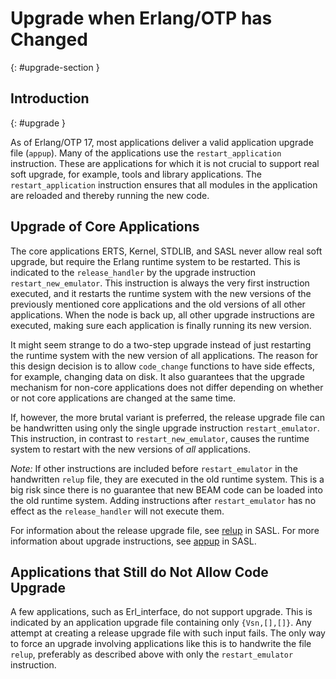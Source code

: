 <!--
%CopyrightBegin%

Copyright Ericsson AB 2023-2024. All Rights Reserved.

Licensed under the Apache License, Version 2.0 (the "License");
you may not use this file except in compliance with the License.
You may obtain a copy of the License at

    http://www.apache.org/licenses/LICENSE-2.0

Unless required by applicable law or agreed to in writing, software
distributed under the License is distributed on an "AS IS" BASIS,
WITHOUT WARRANTIES OR CONDITIONS OF ANY KIND, either express or implied.
See the License for the specific language governing permissions and
limitations under the License.

%CopyrightEnd%
-->
# Upgrade when Erlang/OTP has Changed

[](){: #upgrade-section }

## Introduction

[](){: #upgrade }

As of Erlang/OTP 17, most applications deliver a valid application upgrade file
(`appup`). Many of the applications use the `restart_application`
instruction. These are applications for which it is not crucial to support real
soft upgrade, for example, tools and library applications. The
`restart_application` instruction ensures that all modules in the application
are reloaded and thereby running the new code.

## Upgrade of Core Applications

The core applications ERTS, Kernel, STDLIB, and SASL never allow real
soft upgrade, but require the Erlang runtime system to be
restarted. This is indicated to the `release_handler` by the upgrade
instruction `restart_new_emulator`. This instruction is always the
very first instruction executed, and it restarts the runtime system
with the new versions of the previously mentioned core applications
and the old versions of all other applications. When the node is back
up, all other upgrade instructions are executed, making sure each
application is finally running its new version.

It might seem strange to do a two-step upgrade instead of just
restarting the runtime system with the new version of all
applications. The reason for this design decision is to allow
`code_change` functions to have side effects, for example, changing
data on disk. It also guarantees that the upgrade mechanism for
non-core applications does not differ depending on whether or not core
applications are changed at the same time.

If, however, the more brutal variant is preferred, the release
upgrade file can be handwritten using only the single upgrade
instruction `restart_emulator`.  This instruction, in contrast to
`restart_new_emulator`, causes the runtime system to restart with the
new versions of _all_ applications.

_Note:_ If other instructions are included before `restart_emulator`
in the handwritten `relup` file, they are executed in the old runtime
system. This is a big risk since there is no guarantee that new BEAM
code can be loaded into the old runtime system. Adding instructions
after `restart_emulator` has no effect as the `release_handler` will
not execute them.

For information about the release upgrade file, see
[relup](`e:sasl:relup.md`) in SASL. For more information about
upgrade instructions, see [appup](`e:sasl:appup.md`) in SASL.

## Applications that Still do Not Allow Code Upgrade

A few applications, such as Erl_interface, do not support upgrade. This is
indicated by an application upgrade file containing only `{Vsn,[],[]}`. Any
attempt at creating a release upgrade file with such input fails. The only way
to force an upgrade involving applications like this is to handwrite the file
`relup`, preferably as described above with only the `restart_emulator`
instruction.
